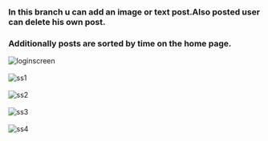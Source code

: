 <h3>In this branch u can add an image or text post.Also posted user can delete his own post.</h3>
<h3>  Additionally posts are sorted by time on the home page. </h3>

![loginscreen](https://github.com/kaancbs/social-app/assets/136937927/565e0773-33fd-453a-9f44-7eb4bc8517bd)
<br><br>
![ss1](https://github.com/kaancbs/social-app/assets/136937927/e81296db-f412-4da2-bc83-c792f23b1e58)
<br><br>
![ss2](https://github.com/kaancbs/social-app/assets/136937927/7803eed2-4e51-4eae-9ce4-3b196e405baf)
<br><br>
![ss3](https://github.com/kaancbs/social-app/assets/136937927/53819c47-e82e-42a0-a01d-6878a5e98971)
<br><br>
![ss4](https://github.com/kaancbs/social-app/assets/136937927/f417e448-425c-4d38-8868-7d3c0197acd2)
